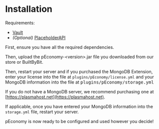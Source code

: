 # Installation

Requirements:

* [Vault](https://www.spigotmc.org/resources/vault.34315/)
* _(Optional)_ [PlaceholderAPI](https://www.spigotmc.org/resources/placeholderapi.6245/)



First, ensure you have all the required dependencies.

Then, upload the pEconomy-\<version>.jar file you downloaded from our store or BuiltByBit.

Then, restart your server and if you purchased the MongoDB Extension, enter your license into the file at `plugins/pEconomy/license.yml` and your MongoDB information into the file at <kbd>plugins/pEconomy/storage.yml</kbd>

If you do not have a MongoDB server, we recommend purchasing one at [https://plasmahost.net](https://plasmahost.net).

If applicable, once you have entered your MongoDB information into the `storage.yml` file, restart your server.

pEconomy is now ready to be configured and used however you decide!
